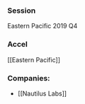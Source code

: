 
### Session
Eastern Pacific 2019 Q4

### Accel
[[Eastern Pacific]]

### Companies:
- [[Nautilus Labs]]


